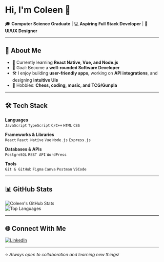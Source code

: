 # Hi, I'm Coleen 👋  

🎓 **Computer Science Graduate** | 💻 **Aspiring Full Stack Developer** | 🎨 **UI/UX Designer**

---

## 🚀 About Me
- 🌱 Currently learning **React Native, Vue, and Node.js**  
- 🎯 Goal: Become a **well-rounded Software Developer** 
- 🛠 I enjoy building **user-friendly apps**, working on **API integrations**, and designing **intuitive UIs**  
- 🎵 Hobbies: **Chess, coding, music, and TCG/Gunpla**

---

## 🛠️ Tech Stack
**Languages**  
`JavaScript` `TypeScript` `C/C++` `HTML` `CSS`

**Frameworks & Libraries**  
`React` `React Native` `Vue` `Node.js` `Express.js`

**Databases & APIs**  
`PostgreSQL` `REST API` `WordPress`

**Tools**  
`Git & GitHub` `Figma` `Canva` `Postman` `VSCode`

---

## 📊 GitHub Stats
![Coleen's GitHub Stats](https://github-readme-stats.vercel.app/api?username=kewlinnn&show_icons=true&theme=radical)  
![Top Languages](https://github-readme-stats.vercel.app/api/top-langs/?username=kewlinnn&layout=compact&theme=radical)

---

## 🌐 Connect With Me
[![LinkedIn](https://img.shields.io/badge/LinkedIn-blue?style=for-the-badge&logo=linkedin)](https://www.linkedin.com/in/coleenagarcia/)  
<!-- [![Portfolio](https://img.shields.io/badge/Portfolio-black?style=for-the-badge&logo=vercel)](YOUR-PORTFOLIO-LINK) -->

---

⭐️ _Always open to collaboration and learning new things!_
